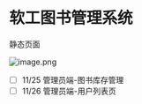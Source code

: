 # 软工图书管理系统
静态页面

![image.png](https://i.loli.net/2019/11/24/X3nCr7PmVfB6LHA.png)

- [ ] 11/25 管理员端-图书库存管理
- [ ] 11/26 管理员端-用户列表页
